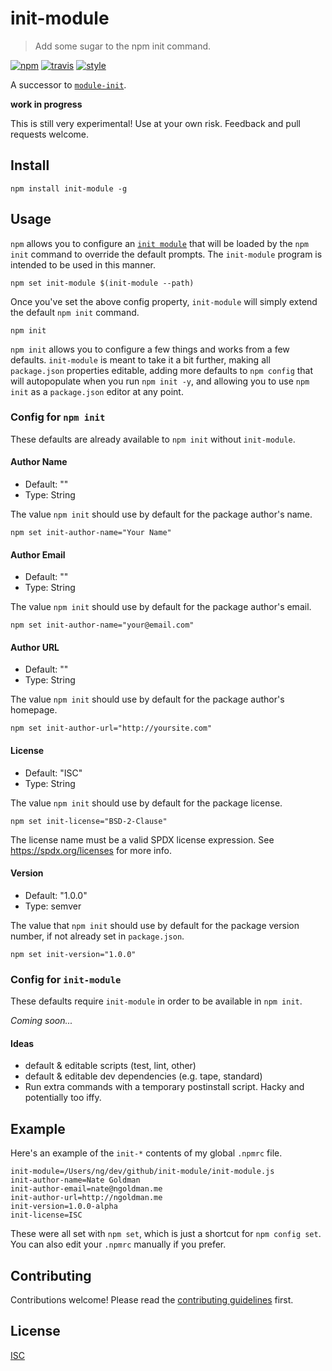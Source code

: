 # init-module

> Add some sugar to the npm init command.

[![npm][npm-image]][npm-url]
[![travis][travis-image]][travis-url]
[![style][style-image]][style-url]

[npm-image]: https://img.shields.io/npm/v/init-module.svg?style=flat-square
[npm-url]: https://www.npmjs.com/package/init-module
[travis-image]: https://img.shields.io/travis/ngoldman/init-module.svg?style=flat-square
[travis-url]: https://travis-ci.org/ngoldman/init-module
[style-image]: https://img.shields.io/badge/code%20style-unstyled-brightgreen.svg?style=flat-square
[style-url]: https://github.com/mapbox/eslint-config-unstyled

A successor to [`module-init`](https://github.com/ngoldman/module-init).

**work in progress**

This is still very experimental! Use at your own risk. Feedback and pull requests welcome.

## Install

```
npm install init-module -g
```

## Usage

`npm` allows you to configure an [`init module`](https://docs.npmjs.com/misc/config#init-module) that will be loaded by the `npm init` command to override the default prompts. The `init-module` program is intended to be used in this manner.

```
npm set init-module $(init-module --path)
```

Once you've set the above config property, `init-module` will simply extend the default `npm init` command.

```
npm init
```

`npm init` allows you to configure a few things and works from a few defaults. `init-module` is meant to take it a bit further, making all `package.json` properties editable, adding more defaults to `npm config` that will autopopulate when you run `npm init -y`, and allowing you to use `npm init` as a `package.json` editor at any point.

### Config for `npm init`

These defaults are already available to `npm init` without `init-module`.

#### Author Name

- Default: ""
- Type: String

The value `npm init` should use by default for the package author's name.

```
npm set init-author-name="Your Name"
```

#### Author Email

- Default: ""
- Type: String

The value `npm init` should use by default for the package author's email.

```
npm set init-author-name="your@email.com"
```

#### Author URL

- Default: ""
- Type: String

The value `npm init` should use by default for the package author's homepage.

```
npm set init-author-url="http://yoursite.com"
```

#### License

- Default: "ISC"
- Type: String

The value `npm init` should use by default for the package license.

```
npm set init-license="BSD-2-Clause"
```

The license name must be a valid SPDX license expression. See https://spdx.org/licenses for more info.

#### Version

- Default: "1.0.0"
- Type: semver

The value that `npm init` should use by default for the package version number, if not already set in `package.json`.

```
npm set init-version="1.0.0"
```

### Config for `init-module`

These defaults require `init-module` in order to be available in `npm init`.

*Coming soon...*

#### Ideas

- default & editable scripts (test, lint, other)
- default & editable dev dependencies (e.g. tape, standard)
- Run extra commands with a temporary postinstall script. Hacky and potentially too iffy.

## Example

Here's an example of the `init-*` contents of my global `.npmrc` file.

```
init-module=/Users/ng/dev/github/init-module/init-module.js
init-author-name=Nate Goldman
init-author-email=nate@ngoldman.me
init-author-url=http://ngoldman.me
init-version=1.0.0-alpha
init-license=ISC
```

These were all set with `npm set`, which is just a shortcut for `npm config set`. You can also edit your `.npmrc` manually if you prefer.

## Contributing

Contributions welcome! Please read the [contributing guidelines](CONTRIBUTING.md) first.

## License

[ISC](LICENSE)
